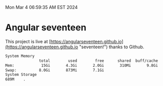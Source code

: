 Mon Mar  4 06:59:35 AM EST 2024

# Angular seventeen


This project is live at [https://angularseventeen.github.io](https://angularseventeen.github.io "seventeen!") thanks to Github.

```bash
System Memory
               total        used        free      shared  buff/cache   available
Mem:            15Gi       4.3Gi       2.0Gi       310Mi       9.8Gi        11Gi
Swap:          8.0Gi       873Mi       7.1Gi
System Storage
689M	.
